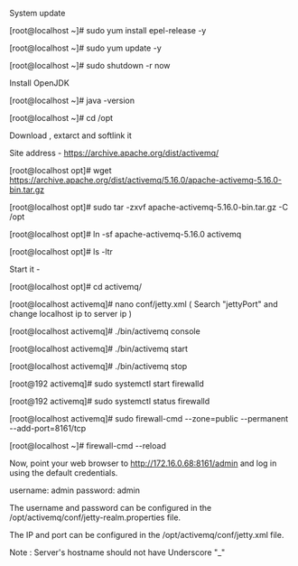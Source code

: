 System update

[root@localhost ~]# sudo yum install epel-release -y

[root@localhost ~]# sudo yum update -y

[root@localhost ~]# sudo shutdown -r now


Install OpenJDK

[root@localhost ~]# java -version

[root@localhost ~]# cd /opt


Download , extarct and softlink it

Site address - https://archive.apache.org/dist/activemq/

[root@localhost opt]# wget https://archive.apache.org/dist/activemq/5.16.0/apache-activemq-5.16.0-bin.tar.gz

[root@localhost opt]# sudo tar -zxvf apache-activemq-5.16.0-bin.tar.gz -C /opt

[root@localhost opt]# ln -sf apache-activemq-5.16.0 activemq

[root@localhost opt]# ls -ltr


Start it -

[root@localhost opt]# cd activemq/

[root@localhost activemq]# nano conf/jetty.xml ( Search "jettyPort" and change localhost ip to server ip )

[root@localhost activemq]# ./bin/activemq console

[root@localhost activemq]# ./bin/activemq start

[root@localhost activemq]# ./bin/activemq stop


[root@192 activemq]# sudo systemctl start firewalld

[root@192 activemq]# sudo systemctl status firewalld

[root@localhost activemq]# sudo firewall-cmd --zone=public --permanent --add-port=8161/tcp

[root@localhost ~]# firewall-cmd --reload


Now, point your web browser to http://172.16.0.68:8161/admin and log in using the default credentials.

username: admin
password: admin

The username and password can be configured in the /opt/activemq/conf/jetty-realm.properties file.

The IP and port can be configured in the /opt/activemq/conf/jetty.xml file.

Note : Server's hostname should not have Underscore "_"

